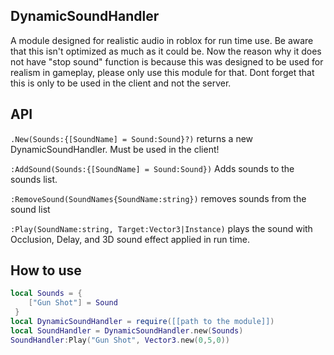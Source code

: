## DynamicSoundHandler

A module designed for realistic audio in roblox for run time use. Be aware that this isn't optimized as much as it could be.
Now the reason why it does not have "stop sound" function is because this was designed to be used for realism in gameplay, please only use this module for that.
Dont forget that this is only to be used in the client and not the server.

## API
`.New(Sounds:{[SoundName] = Sound:Sound}?)`
returns a new DynamicSoundHandler. Must be used in the client!

`:AddSound(Sounds:{[SoundName] = Sound:Sound})`
Adds sounds to the sounds list.

`:RemoveSound(SoundNames{SoundName:string})`
removes sounds from the sound list

`:Play(SoundName:string, Target:Vector3|Instance)`
plays the sound with Occlusion, Delay, and 3D sound effect applied in run time.

## How to use

```lua
local Sounds = {
    ["Gun Shot"] = Sound
 }
local DynamicSoundHandler = require([[path to the module]])
local SoundHandler = DynamicSoundHandler.new(Sounds)
SoundHandler:Play("Gun Shot", Vector3.new(0,5,0))
```
